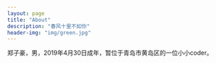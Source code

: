 ```yaml
---
layout: page
title: "About"
description: "春风十里不如你" 
header-img: "img/green.jpg"
---
```

郑子豪，男，2019年4月30日成年，暂位于青岛市黄岛区的一位小小coder。







